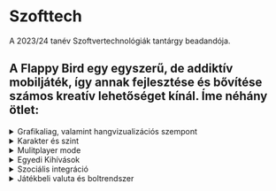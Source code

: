 # Szofttech 
A 2023/24 tanév Szoftvertechnológiák tantárgy beadandója.

## A Flappy Bird egy egyszerű, de addiktív mobiljáték, így annak fejlesztése és bővítése számos kreatív lehetőséget kínál. Íme néhány ötlet:
 <details>
 <summary> 
Grafikaliag, valamint hangvizualizációs szempont
</summary>

Lehetne az alkalmazást grafikailag fejlszteni, hogy korzserűbb, modernebb és vonzóbbá tenni, annak llenéáre hogy a mostani változatának is megvan a varázsa
A madár mozgásának animációkat adni, esetleg a környzetnek.
Bővíteni lehetne a hang hanghatásokat, például különböző madárhangokkal vagy zenével.


</details>


 <details>
<summary>Karakter és szint</summary>

Hozzá lehetne adni új karaktereket, amelyeknek más-más tulajdonságaik vannak (pl. magasabb vagy alacsonyabb ugrás, gyorsabb vagy lassabb mozgás).
Készíthető különböző szint-skála nehézségi szinttel vagy változó környezeti elemekkel.


</details>

<details>
<summary>Mulitplayer mode</summary>

Fejleszünk ki multiplayer lehetőséget, ahol a játékosok egymás ellen versenghetnek vagy együtt játszhatnak, akár online módban akár offline mondjuk robottal.
Készíthetünk versenyeket vagy más interaktív elemeket, amelyek ösztönzik a versengést.


</details>

<details>
<summary>Egyedi Kihívások</summary>

Adhaunk hozzá különböző kihívásokat vagy küldetéseket, amelyek teljesítésével a játékosok extra pontokat, karaktereket vagy szinteket nyerhetnek.
Fejleszthető lenne úgy az alkalmazás, hogy  lenne naponta frissülő kihívás, amely extra jutalmakat biztosít. (daily eventek)


</details>

<details>
<summary> Szociális integráció</summary>

Engedélyeznénk a játékosoknak, hogy megosszák eredményeiket közösségi média platformokon.
Készülne online ranglista vagy verseny, hogy a játékosok versenyezhetnek egymással.

</details>


<details>
<summary>Játékbeli valuta és boltrendszer</summary>
  
Létre lehetne hozni egy játékbeli valuta rendszert, amellyel a játékosok vásárolhatnak karaktereket, power-up-okat vagy egyéb virtuális tárgyakat.
Implementáljunk egy boltrendszert, ahol a játékosok valós pénzért is vásárolhatnak extra tartalmakat vagy előnyöket.

</details>


